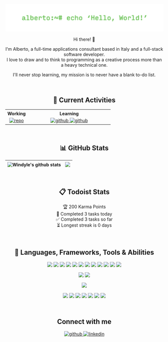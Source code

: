 ![Header](https://github.com/Windyle/windyle/blob/main/assets/header_image.png?raw=true)

<div align="center">

Hi there! 👋

I'm Alberto, a full-time applications consultant based in Italy and a full-stack software developer.<br>I love to draw and to think to programming as a creative process more than a heavy technical one.

I'll never stop learning, my mission is to never have a blank to-do list.

</div>

<br/>

## <div align="center">🎯 Current Activities</div>

<table align="center" width="1200px"><tr>
<th>Working</th>
<th>Learning</th>
</tr>
<tr>
<td align="center">
<a href="https://github.com/Windyle/integratio" target="_blank" style="margin-top: -5px;"> <img src="https://github-readme-stats.vercel.app/api/pin?username=windyle&repo=integratio&branch=main&show_icons=true&theme=dark" alt=repo /></a>
</td>
<td width="250px" align="center">
<a href="https://svelte.dev" target="_blank" style="margin-bottom: 15px; margin-top: -5px;"> <img src="https://img.shields.io/badge/Svelte-4A4A55?style=flat&logo=svelte&logoColor=FF3E00" alt=github /> </a> <a href="https://tailwindcss.com/" target="_blank" style="margin-bottom: 15px; margin-top: -5px;"><img src="https://img.shields.io/badge/Tailwind_CSS-38B2AC?style=flat&logo=tailwind-css&logoColor=white" alt=github /></a>
</td>
</tr>
</table>

<br/>

## <div align="center">📊 GitHub Stats</div>

| <img align="center" src="https://github-readme-stats.vercel.app/api?username=Windyle&count_private=true&theme=dark&show_icons=true&hide=contribs,stars&hide_border=true" alt="Windyle's github stats" /> | <a href="https://github.com/anuraghazra/github-readme-stats"><img align="center" src="https://github-readme-stats.vercel.app/api/top-langs/?username=windyle&layout=compact&theme=dark&hide_border=true" /></a> |
| -------------------------------------------------------------------------------------------------------------------------------------------------------------------------------------------------------- | --------------------------------------------------------------------------------------------------------------------------------------------------------------------------------------------------------------- |

<br/>

## <div align="center">📋 Todoist Stats</div>

<div align="center">

<!-- TODO-IST:START -->

🏆 200 Karma Points  
🌸 Completed 3 tasks today  
✅ Completed 3 tasks so far  
⏳ Longest streak is 0 days

<!-- TODO-IST:END -->

</div>

<br/>

## <div align="center">💼 Languages, Frameworks, Tools & Abilities</div>

<div align="center" width="600px">

![](https://img.shields.io/badge/Code-JavaScript-26733a?style=flat&logo=javascript&logoColor=white) ![](https://img.shields.io/badge/Code-TypeScript-26733a?style=flat&logo=typescript&logoColor=white) ![](https://img.shields.io/badge/Code-CSharp-26733a?style=flat&logo=c-sharp&logoColor=white) ![](https://img.shields.io/badge/Code-Node.JS-26733a?style=flat&logo=node.js&logoColor=white) ![](https://img.shields.io/badge/Code-Electron-26733a?style=flat&logo=electron&logoColor=white) ![](https://img.shields.io/badge/Code-Express.js-26733a?style=flat&logo=express&logoColor=white) ![](https://img.shields.io/badge/Code-Jquery-26733a?style=flat&logo=jquery&logoColor=white) ![](https://img.shields.io/badge/Code-.NET-26733a?style=flat&logo=.net&logoColor=white) ![](https://img.shields.io/badge/Code-PostgreSQL-26733a?style=flat&logo=postgresql&logoColor=white) ![](https://img.shields.io/badge/Code-MySQL-26733a?style=flat&logo=mysql&logoColor=white) ![](https://img.shields.io/badge/Code-SQL_Server-26733a?style=flat&logo=microsoft-sql-server&logoColor=white) ![](https://img.shields.io/badge/Code-SQLite-26733a?style=flat&logo=sqlite&logoColor=white)

![](https://img.shields.io/badge/Style-CSS3-266273?style=flat&logo=css3&logoColor=white) ![](https://img.shields.io/badge/Style-Bootstrap-266273?style=flat&logo=bootstrap&logoColor=white)

![](https://img.shields.io/badge/Test-Mocha-602673?style=flat&logo=mocha&logoColor=white)

![](https://img.shields.io/badge/Tools-NPM-8a3f1d?style=flat&logo=npm&logoColor=white) ![](https://img.shields.io/badge/Tools-Postman-8a3f1d?style=flat&logo=postman&logoColor=white) ![](https://img.shields.io/badge/Tools-Git-8a3f1d?style=flat&logo=git&logoColor=white) ![](https://img.shields.io/badge/Tools-GitHub-8a3f1d?style=flat&logo=github&logoColor=white) ![](https://img.shields.io/badge/Tools-GitLab-8a3f1d?style=flat&logo=gitlab&logoColor=white) ![](https://img.shields.io/badge/Tools-Photoshop-8a3f1d?style=flat&logo=adobe-photoshop&logoColor=white) ![](https://img.shields.io/badge/Tools-Blender-8a3f1d?style=flat&logo=blender&logoColor=white)

</div>

<br/>

## <div align="center">Connect with me</div>

<div align="center">
<a href="https://github.com/windyle" target="_blank">
<img src=https://img.shields.io/badge/github-%2324292e.svg?&style=for-the-badge&logo=github&logoColor=white alt=github style="margin-bottom: 5px;" />
</a>
<a href="https://linkedin.com/in/alberto-denti-1b1a581b8" target="_blank">
<img src=https://img.shields.io/badge/linkedin-%231E77B5.svg?&style=for-the-badge&logo=linkedin&logoColor=white alt=linkedin style="margin-bottom: 5px;" />
</a>  
</div>
